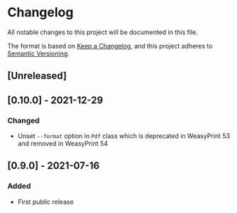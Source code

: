 # Changelog
All notable changes to this project will be documented in this file.

The format is based on [Keep a Changelog](https://keepachangelog.com/en/1.0.0/),
and this project adheres to [Semantic Versioning](https://semver.org/spec/v2.0.0.html).

## [Unreleased]

## [0.10.0] - 2021-12-29
### Changed
- Unset `--format` option in `Pdf` class which is deprecated in WeasyPrint 53 and removed in WeasyPrint 54

## [0.9.0] - 2021-07-16
### Added
- First public release

